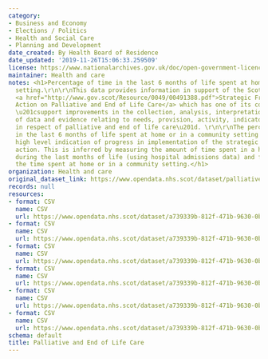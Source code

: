 ```yaml
---
category:
- Business and Economy
- Elections / Politics
- Health and Social Care
- Planning and Development
date_created: By Health Board of Residence
date_updated: '2019-11-26T15:06:33.259509'
license: https://www.nationalarchives.gov.uk/doc/open-government-licence/version/3/
maintainer: Health and care
notes: <h1>Percentage of time in the last 6 months of life spent at home or in a community
  setting.\r\n\r\nThis data provides information in support of the Scottish Government\u2019s
  <a href="http://www.gov.scot/Resource/0049/00491388.pdf">Strategic Framework for
  Action on Palliative and End of Life Care</a> which has one of its commitments to
  \u201csupport improvements in the collection, analysis, interpretation and dissemination
  of data and evidence relating to needs, provision, activity, indicators and outcomes
  in respect of palliative and end of life care\u201d. \r\n\r\nThe percentage of time
  in the last 6 months of life spent at home or in a community setting provides a
  high level indication of progress in implementation of the strategic framework for
  action. This is inferred by measuring the amount of time spent in a hospital setting
  during the last months of life (using hospital admissions data) and from this estimating
  the time spent at home or in a community setting.</h1>
organization: Health and care
original_dataset_link: https://www.opendata.nhs.scot/dataset/palliative-and-end-of-life-care
records: null
resources:
- format: CSV
  name: CSV
  url: https://www.opendata.nhs.scot/dataset/a739339b-812f-471b-9630-0b731070e98a/resource/3b68cad8-a4ba-4aeb-908a-f731e5380aea/download/2021-10-05_last-six-months-of-life_health-board.csv
- format: CSV
  name: CSV
  url: https://www.opendata.nhs.scot/dataset/a739339b-812f-471b-9630-0b731070e98a/resource/48467a13-3db2-4eaa-bfba-87b36e9c6668/download/2021-10-05_last-six-months-of-life_hscp.csv
- format: CSV
  name: CSV
  url: https://www.opendata.nhs.scot/dataset/a739339b-812f-471b-9630-0b731070e98a/resource/73bf87ad-a768-4283-9b75-0bf4931d24a0/download/2021-10-05_last-six-months-of-life_council-area.csv
- format: CSV
  name: CSV
  url: https://www.opendata.nhs.scot/dataset/a739339b-812f-471b-9630-0b731070e98a/resource/3e37b87f-952a-4a7f-9be5-1fb614811326/download/2021-10-05_last-six-months-of-life_age-sex.csv
- format: CSV
  name: CSV
  url: https://www.opendata.nhs.scot/dataset/a739339b-812f-471b-9630-0b731070e98a/resource/80c50776-3b2e-4471-ab81-b6057bea5bfc/download/2021-10-05_last-six-months-of-life_deprivation.csv
- format: CSV
  name: CSV
  url: https://www.opendata.nhs.scot/dataset/a739339b-812f-471b-9630-0b731070e98a/resource/0a7a920e-8c8c-4b65-b51e-13a2f8026710/download/2021-10-05_last-six-months-of-life_rurality.csv
schema: default
title: Palliative and End of Life Care
---
```


